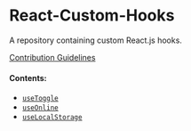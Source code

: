 # React-Custom-Hooks
A repository containing custom React.js hooks.

[Contribution Guidelines](https://github.com/golu360/React-Custom-Hooks/blob/main/contributing.md)



#### Contents:

- [`useToggle`](https://codesandbox.io/s/bold-kirch-sji4m)
- [`useOnline`](https://codesandbox.io/s/blazing-cdn-5w0e3)
- [`useLocalStorage`](https://codesandbox.io/s/xenodochial-chatelet-ww02b)

